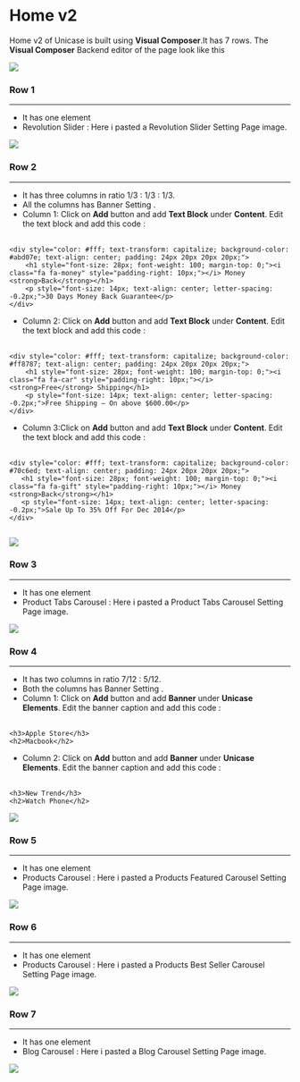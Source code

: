# Home v2

Home v2 of Unicase is built using **Visual Composer**.It has 7 rows. The **Visual Composer** Backend editor of the page look like this

![](http://transvelo.github.io/unicase/docs/images/home2-setting.png)

### Row 1
---
* It has one element
* Revolution Slider : Here i pasted a Revolution Slider Setting Page image.


![](http://transvelo.github.io/unicase/docs/images/home2-revolution-setting.png)

### Row 2
---
* It has three columns in ratio 1/3 : 1/3 : 1/3.
* All the columns has Banner Setting .
* Column 1: Click on **Add** button and add **Text Block** under **Content**. Edit the text block and add this code :<br/><br/>

```
<div style="color: #fff; text-transform: capitalize; background-color: #abd07e; text-align: center; padding: 24px 20px 20px 20px;">
    <h1 style="font-size: 28px; font-weight: 100; margin-top: 0;"><i class="fa fa-money" style="padding-right: 10px;"></i> Money <strong>Back</strong></h1>
    <p style="font-size: 14px; text-align: center; letter-spacing: -0.2px;">30 Days Money Back Guarantee</p>
</div>

```

* Column 2: Click on **Add** button and add **Text Block** under **Content**. Edit the text block and add this code :<br/><br/>

```
<div style="color: #fff; text-transform: capitalize; background-color: #ff8787; text-align: center; padding: 24px 20px 20px 20px;">
    <h1 style="font-size: 28px; font-weight: 100; margin-top: 0;"><i class="fa fa-car" style="padding-right: 10px;"></i> <strong>Free</strong> Shipping</h1>
    <p style="font-size: 14px; text-align: center; letter-spacing: -0.2px;">Free Shipping – On above $600.00</p>
</div>

```
* Column 3:Click on **Add** button and add **Text Block** under **Content**. Edit the text block and add this code :<br/><br/>


 ```
<div style="color: #fff; text-transform: capitalize; background-color: #70c6ed; text-align: center; padding: 24px 20px 20px 20px;">
    <h1 style="font-size: 28px; font-weight: 100; margin-top: 0;"><i class="fa fa-gift" style="padding-right: 10px;"></i> Money <strong>Back</strong></h1>
    <p style="font-size: 14px; text-align: center; letter-spacing: -0.2px;">Sale Up To 35% Off For Dec 2014</p>
</div>


```


![](http://transvelo.github.io/unicase/docs/images/vc-banner-setting.png)

### Row 3
---
* It has one element
* Product Tabs Carousel : Here i pasted a Product Tabs Carousel Setting Page image.

![](http://transvelo.github.io/unicase/docs/images/vc-product-tab-carousel-setting.png)

### Row 4
---
* It has two columns in ratio 7/12 : 5/12.
* Both the columns has Banner Setting .
* Column 1: Click on **Add** button and add **Banner** under **Unicase Elements**. Edit the banner caption and add this code :<br/><br/>

```
<h3>Apple Store</h3>
<h2>Macbook</h2>

```

* Column 2: Click on **Add** button and add **Banner** under **Unicase Elements**. Edit the banner caption and add this code :<br/><br/>

```
<h3>New Trend</h3>
<h2>Watch Phone</h2>

```

![](http://transvelo.github.io/unicase/docs/images/home2-banner-setting.png)

### Row 5
---
* It has one element
* Products Carousel : Here i pasted a Products Featured Carousel Setting Page image.

![](http://transvelo.github.io/unicase/docs/images/vc-product-featured-carousel-setting.png)

### Row 6
---
* It has one element
* Products Carousel : Here i pasted a Products Best Seller Carousel Setting Page image.

![](http://transvelo.github.io/unicase/docs/images/vc-product-bestseller-carousel-setting.png)

### Row 7
---
* It has one element
* Blog Carousel : Here i pasted a Blog Carousel Setting Page image.

![](http://transvelo.github.io/unicase/docs/images/vc-blog-carousel-setting.png)


